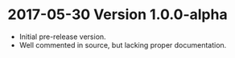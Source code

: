 # 2017-05-30 Version 1.0.0-alpha

- Initial pre-release version.
- Well commented in source, but lacking proper documentation.